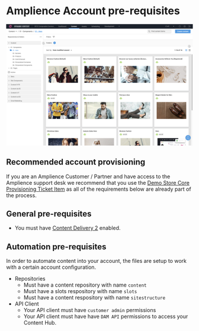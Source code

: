 # Amplience Account pre-requisites

![Amplience Personalisation)](./media/amplience-dynamic-content.png)

## Recommended account provisioning
If you are an Amplience Customer / Partner and have access to the Amplience support desk we recommend that you use the [Demo Store Core Provisioning Ticket Item](https://support.amplience.com/support/catalog/items/118) as all of the requirements below are already part of the process.

## General pre-requisites
* You must have [Content Delivery 2](https://amplience.com/docs/development/contentdelivery/readme.html) enabled.

## Automation pre-requisites
In order to automate content into your account, the files are setup to work with a certain account configuration.

* Repositories
    * Must have a content repository with name `content`
    * Must have a slots respository with name `slots`
    * Must have a content respository with name `sitestructure`
* API Client
    * Your API client must have `customer admin` permissions
    * Your API client must have have `DAM API` permissions to access your Content Hub.
